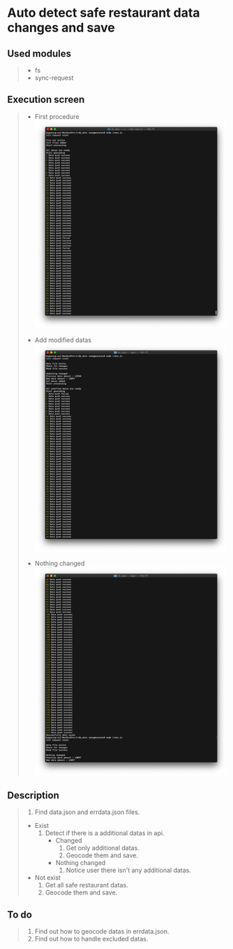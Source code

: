 # Auto detect safe restaurant data changes and save

## Used modules

> - fs
> - sync-request

## Execution screen

> - First procedure
>   <img src="./images/firstprocedure.png">
>
> - Add modified datas
>   <img src="./images/additionaldata.png">
>
> - Nothing changed
>   <img src="./images/nothing.png">

## Description

> 1. Find data.json and errdata.json files.
>
> - Exist
>   1. Detect if there is a additional datas in api.
>      - Changed
>        1. Get only additional datas.
>        2. Geocode them and save.
>      - Nothing changed
>        1. Notice user there isn't any additional datas.
> - Not exist
>   1. Get all safe restaurant datas.
>   2. Geocode them and save.

## To do

> 1. Find out how to geocode datas in errdata.json.
> 2. Find out how to handle excluded datas.
